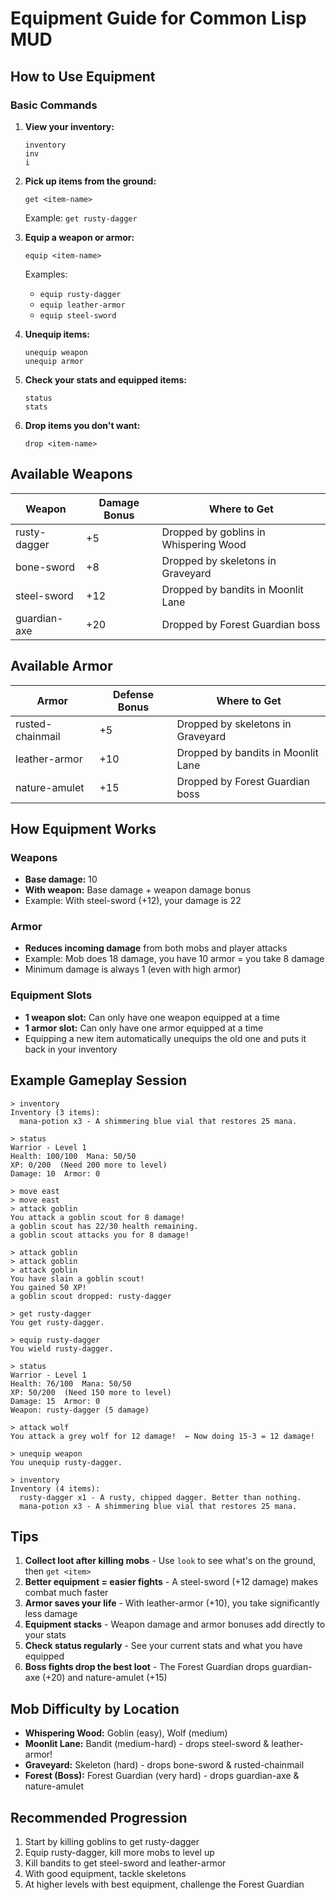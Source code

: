 # Equipment Guide for Common Lisp MUD

## How to Use Equipment

### Basic Commands

1. **View your inventory:**
   ```
   inventory
   inv
   i
   ```

2. **Pick up items from the ground:**
   ```
   get <item-name>
   ```
   Example: `get rusty-dagger`

3. **Equip a weapon or armor:**
   ```
   equip <item-name>
   ```
   Examples:
   - `equip rusty-dagger`
   - `equip leather-armor`
   - `equip steel-sword`

4. **Unequip items:**
   ```
   unequip weapon
   unequip armor
   ```

5. **Check your stats and equipped items:**
   ```
   status
   stats
   ```

6. **Drop items you don't want:**
   ```
   drop <item-name>
   ```

## Available Weapons

| Weapon | Damage Bonus | Where to Get |
|--------|-------------|--------------|
| rusty-dagger | +5 | Dropped by goblins in Whispering Wood |
| bone-sword | +8 | Dropped by skeletons in Graveyard |
| steel-sword | +12 | Dropped by bandits in Moonlit Lane |
| guardian-axe | +20 | Dropped by Forest Guardian boss |

## Available Armor

| Armor | Defense Bonus | Where to Get |
|-------|--------------|--------------|
| rusted-chainmail | +5 | Dropped by skeletons in Graveyard |
| leather-armor | +10 | Dropped by bandits in Moonlit Lane |
| nature-amulet | +15 | Dropped by Forest Guardian boss |

## How Equipment Works

### Weapons
- **Base damage:** 10
- **With weapon:** Base damage + weapon damage bonus
- Example: With steel-sword (+12), your damage is 22

### Armor
- **Reduces incoming damage** from both mobs and player attacks
- Example: Mob does 18 damage, you have 10 armor = you take 8 damage
- Minimum damage is always 1 (even with high armor)

### Equipment Slots
- **1 weapon slot:** Can only have one weapon equipped at a time
- **1 armor slot:** Can only have one armor equipped at a time
- Equipping a new item automatically unequips the old one and puts it back in your inventory

## Example Gameplay Session

```
> inventory
Inventory (3 items):
  mana-potion x3 - A shimmering blue vial that restores 25 mana.

> status
Warrior - Level 1
Health: 100/100  Mana: 50/50
XP: 0/200  (Need 200 more to level)
Damage: 10  Armor: 0

> move east
> move east
> attack goblin
You attack a goblin scout for 8 damage!
a goblin scout has 22/30 health remaining.
a goblin scout attacks you for 8 damage!

> attack goblin
> attack goblin
> attack goblin
You have slain a goblin scout!
You gained 50 XP!
a goblin scout dropped: rusty-dagger

> get rusty-dagger
You get rusty-dagger.

> equip rusty-dagger
You wield rusty-dagger.

> status
Warrior - Level 1
Health: 76/100  Mana: 50/50
XP: 50/200  (Need 150 more to level)
Damage: 15  Armor: 0
Weapon: rusty-dagger (5 damage)

> attack wolf
You attack a grey wolf for 12 damage!  ← Now doing 15-3 = 12 damage!

> unequip weapon
You unequip rusty-dagger.

> inventory
Inventory (4 items):
  rusty-dagger x1 - A rusty, chipped dagger. Better than nothing.
  mana-potion x3 - A shimmering blue vial that restores 25 mana.
```

## Tips

1. **Collect loot after killing mobs** - Use `look` to see what's on the ground, then `get <item>`
2. **Better equipment = easier fights** - A steel-sword (+12 damage) makes combat much faster
3. **Armor saves your life** - With leather-armor (+10), you take significantly less damage
4. **Equipment stacks** - Weapon damage and armor bonuses add directly to your stats
5. **Check status regularly** - See your current stats and what you have equipped
6. **Boss fights drop the best loot** - The Forest Guardian drops guardian-axe (+20) and nature-amulet (+15)

## Mob Difficulty by Location

- **Whispering Wood:** Goblin (easy), Wolf (medium)
- **Moonlit Lane:** Bandit (medium-hard) - drops steel-sword & leather-armor!
- **Graveyard:** Skeleton (hard) - drops bone-sword & rusted-chainmail
- **Forest (Boss):** Forest Guardian (very hard) - drops guardian-axe & nature-amulet

## Recommended Progression

1. Start by killing goblins to get rusty-dagger
2. Equip rusty-dagger, kill more mobs to level up
3. Kill bandits to get steel-sword and leather-armor
4. With good equipment, tackle skeletons
5. At higher levels with best equipment, challenge the Forest Guardian

